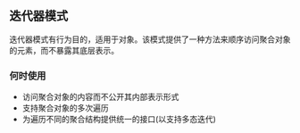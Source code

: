 ## 迭代器模式

迭代器模式有行为目的，适用于对象。该模式提供了一种方法来顺序访问聚合对象的元素，而不暴露其底层表示。

### 何时使用

* 访问聚合对象的内容而不公开其内部表示形式
* 支持聚合对象的多次遍历
* 为遍历不同的聚合结构提供统一的接口(以支持多态迭代)